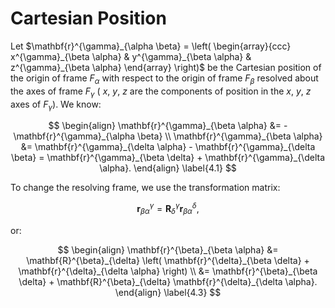 # Cartesian Position

Let $\mathbf{r}^{\gamma}_{\alpha \beta} = 
\left(
\begin{array}{ccc}
x^{\gamma}_{\beta \alpha} & y^{\gamma}_{\beta \alpha} & z^{\gamma}_{\beta \alpha}
\end{array}
\right)$ be the Cartesian position of the origin of frame $F_\alpha$ with respect to the origin of frame $F_\beta$ resolved about the axes of frame $F_\gamma$ ( $x$, $y$, $z$ are the components
of position in the $x$, $y$, $z$ axes of $F_\gamma$). We know:

$$
\begin{align}
\mathbf{r}^{\gamma}_{\beta \alpha} &= -\mathbf{r}^{\gamma}_{\alpha \beta} \\
\mathbf{r}^{\gamma}_{\beta \alpha} &= \mathbf{r}^{\gamma}_{\delta \alpha} - \mathbf{r}^{\gamma}_{\delta \beta} = \mathbf{r}^{\gamma}_{\beta \delta} + \mathbf{r}^{\gamma}_{\delta \alpha}.
\end{align} \label{4.1}
$$

To change the resolving frame, we use the transformation matrix:

$$
\mathbf{r}^{\gamma}_{\beta \alpha} = \mathbf{R}^{\gamma}_{\delta} \mathbf{r}^{\delta}_{\beta \alpha}, \label{4.2}
$$

or:

$$
\begin{align}
\mathbf{r}^{\beta}_{\beta \alpha} &= \mathbf{R}^{\beta}_{\delta} \left( \mathbf{r}^{\delta}_{\beta \delta} + \mathbf{r}^{\delta}_{\delta \alpha} \right) \\
&= \mathbf{r}^{\beta}_{\beta \delta} + \mathbf{R}^{\beta}_{\delta} \mathbf{r}^{\delta}_{\delta \alpha}.
\end{align} \label{4.3}
$$